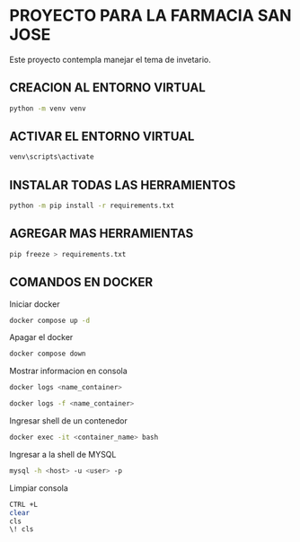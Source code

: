 # PROYECTO PARA LA FARMACIA SAN JOSE
Este proyecto contempla manejar el tema de invetario.

## CREACION AL ENTORNO VIRTUAL
```bash
python -m venv venv
```

## ACTIVAR EL ENTORNO VIRTUAL
```bash
venv\scripts\activate

```

## INSTALAR TODAS LAS HERRAMIENTOS
```bash
python -m pip install -r requirements.txt
```

## AGREGAR MAS HERRAMIENTAS
```bash
pip freeze > requirements.txt
```

## COMANDOS EN DOCKER

Iniciar docker
```bash
docker compose up -d

```

Apagar el docker
```bash
docker compose down
```

Mostrar informacion en consola
```bash
docker logs <name_container>
```

```bash
docker logs -f <name_container>
```

Ingresar shell de un contenedor
```bash
docker exec -it <container_name> bash
```

Ingresar a la shell de MYSQL
```bash
mysql -h <host> -u <user> -p
```

Limpiar consola
```bash
CTRL +L
clear
cls
\! cls
```